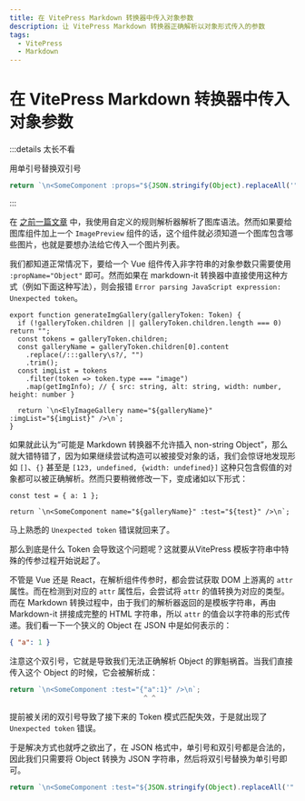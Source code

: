 ```yaml
---
title: 在 VitePress Markdown 转换器中传入对象参数
description: 让 VitePress Markdown 转换器正确解析以对象形式传入的参数
tags:
  - VitePress
  - Markdown
---
```


# 在 VitePress Markdown 转换器中传入对象参数

:::details 太长不看

用单引号替换双引号

```ts
return `\n<SomeComponent :props="${JSON.stringify(Object).replaceAll('"', "'")}" />\n`;
```

:::

在 [之前一篇文章](./vitepress-image-gallery) 中，我使用自定义的规则解析器解析了图库语法。然而如果要给图库组件加上一个 `ImagePreview` 组件的话，这个组件就必须知道一个图库包含哪些图片，也就是要想办法给它传入一个图片列表。

我们都知道正常情况下，要给一个 Vue 组件传入非字符串的对象参数只需要使用 `:propName="Object"` 即可。然而如果在 markdown-it 转换器中直接使用这种方式（例如下面这种写法），则会报错 `Error parsing JavaScript expression: Unexpected token`。

```tsx
export function generateImgGallery(galleryToken: Token) {
  if (!galleryToken.children || galleryToken.children.length === 0) return "";
  const tokens = galleryToken.children;
  const galleryName = galleryToken.children[0].content
    .replace(/:::gallery\s?/, "")
    .trim();
  const imgList = tokens
    .filter(token => token.type === "image")
    .map(getImgInfo); // { src: string, alt: string, width: number, height: number }

  return `\n<ElyImageGallery name="${galleryName}" :imgList="${imgList}" />\n`;
}
```

如果就此认为“可能是 Markdown 转换器不允许插入 non-string Object”，那么就大错特错了，因为如果继续尝试构造可以被接受对象的话，我们会惊讶地发现形如 `[]`、`{}` 甚至是 `[123, undefined, {width: undefined}]` 这种只包含假值的对象都可以被正确解析。然而只要稍微修改一下，变成诸如以下形式：

```tsx
const test = { a: 1 };

return `\n<SomeComponent name="${galleryName}" :test="${test}" />\n`;
```

马上熟悉的 `Unexpected token` 错误就回来了。

那么到底是什么 Token 会导致这个问题呢？这就要从VitePress 模板字符串中特殊的传参过程开始说起了。

不管是 Vue 还是 React，在解析组件传参时，都会尝试获取 DOM 上游离的 `attr` 属性。而在检测到对应的 `attr` 属性后，会尝试将 `attr` 的值转换为对应的类型。而在 Markdown 转换过程中，由于我们的解析器返回的是模板字符串，再由 Markdown-it 拼接成完整的 HTML 字符串，所以 `attr` 的值会以字符串的形式传递。我们看一下一个狭义的 Object 在 JSON 中是如何表示的：

```json
{ "a": 1 }
```

注意这个双引号，它就是导致我们无法正确解析 Object 的罪魁祸首。当我们直接传入这个 Object 的时候，它会被解析成：

```ts
return `\n<SomeComponent :test="{"a":1}" />\n`;
                                 ^ ^
```

提前被关闭的双引号导致了接下来的 Token 模式匹配失效，于是就出现了 `Unexpected token` 错误。

于是解决方式也就呼之欲出了，在 JSON 格式中，单引号和双引号都是合法的，因此我们只需要将 Object 转换为 JSON 字符串，然后将双引号替换为单引号即可。

```ts
return `\n<SomeComponent :test="${JSON.stringify(Object).replaceAll('"', "'")}" />\n`;
```
